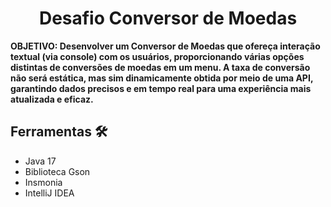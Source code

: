<h1 align="center"> Desafio Conversor de Moedas </h1>

**OBJETIVO: Desenvolver um Conversor de Moedas que ofereça interação textual (via console) com os usuários, proporcionando várias opções distintas de conversões de moedas em um menu. A taxa de conversão não será estática, mas sim dinamicamente obtida por meio de uma API, garantindo dados precisos e em tempo real para uma experiência mais atualizada e eficaz.**

 

## Ferramentas 🛠️
- Java 17
- Biblioteca Gson
- Insmonia
- IntelliJ IDEA
